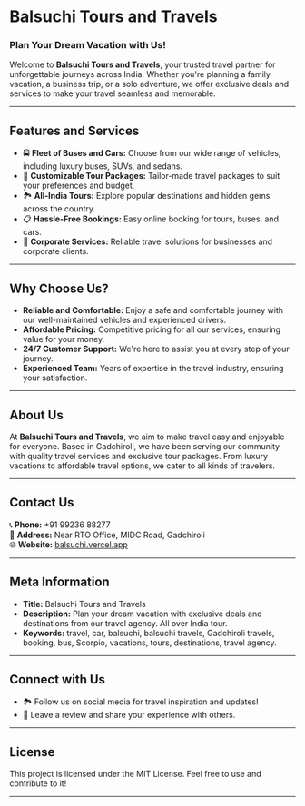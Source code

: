 # **Balsuchi Tours and Travels**

### **Plan Your Dream Vacation with Us!**

Welcome to **Balsuchi Tours and Travels**, your trusted travel partner for unforgettable journeys across India. Whether you're planning a family vacation, a business trip, or a solo adventure, we offer exclusive deals and services to make your travel seamless and memorable.

---

## **Features and Services**
- 🚍 **Fleet of Buses and Cars:** Choose from our wide range of vehicles, including luxury buses, SUVs, and sedans.
- 🌟 **Customizable Tour Packages:** Tailor-made travel packages to suit your preferences and budget.
- 🏞️ **All-India Tours:** Explore popular destinations and hidden gems across the country.
- 📋 **Hassle-Free Bookings:** Easy online booking for tours, buses, and cars.
- 💼 **Corporate Services:** Reliable travel solutions for businesses and corporate clients.

---

## **Why Choose Us?**
- **Reliable and Comfortable:** Enjoy a safe and comfortable journey with our well-maintained vehicles and experienced drivers.
- **Affordable Pricing:** Competitive pricing for all our services, ensuring value for your money.
- **24/7 Customer Support:** We're here to assist you at every step of your journey.
- **Experienced Team:** Years of expertise in the travel industry, ensuring your satisfaction.

---

## **About Us**
At **Balsuchi Tours and Travels**, we aim to make travel easy and enjoyable for everyone. Based in Gadchiroli, we have been serving our community with quality travel services and exclusive tour packages. From luxury vacations to affordable travel options, we cater to all kinds of travelers.

---

## **Contact Us**
📞 **Phone:** +91 99236 88277  
📍 **Address:** Near RTO Office, MIDC Road, Gadchiroli  
🌐 **Website:** [balsuchi.vercel.app](https://balsuchi.vercel.app)

---

## **Meta Information**
- **Title:** Balsuchi Tours and Travels  
- **Description:** Plan your dream vacation with exclusive deals and destinations from our travel agency. All over India tour.  
- **Keywords:** travel, car, balsuchi, balsuchi travels, Gadchiroli travels, booking, bus, Scorpio, vacations, tours, destinations, travel agency.

---

## **Connect with Us**
- 🏞️ Follow us on social media for travel inspiration and updates!
- 🌟 Leave a review and share your experience with others.

---

## **License**
This project is licensed under the MIT License. Feel free to use and contribute to it!

---
